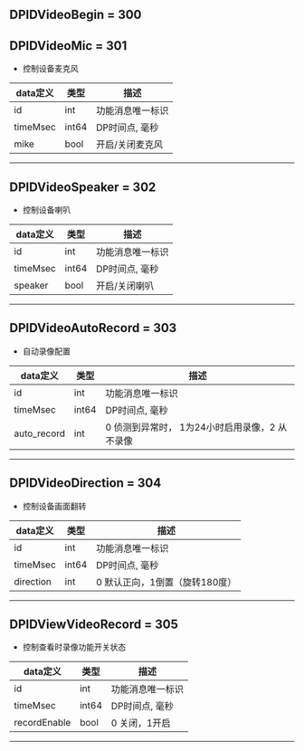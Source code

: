 ## DPIDVideoBegin = 300
## DPIDVideoMic = 301

*  控制设备麦克风

|  data定义 |    类型| 描述 | 
|---|---|---|
|id|int| 功能消息唯一标识|
|timeMsec| int64| DP时间点, 毫秒 |
|mike|bool| 开启/关闭麦克风 |

  
---

## DPIDVideoSpeaker = 302

*  控制设备喇叭

|  data定义 |    类型| 描述 | 
|---|---|---|
|id|int| 功能消息唯一标识|
|timeMsec| int64| DP时间点, 毫秒 |
|speaker|bool| 开启/关闭喇叭 |

 ---

## DPIDVideoAutoRecord = 303
 
* 自动录像配置

|  data定义 |    类型| 描述 | 
|---|---|---|
|id|int| 功能消息唯一标识|
|timeMsec| int64| DP时间点, 毫秒 |
|auto_record|int|  0 侦测到异常时， 1为24小时启用录像，2 从不录像 |
 

---

## DPIDVideoDirection = 304

*  控制设备画面翻转

|  data定义 |    类型| 描述 | 
|---|---|---|
|id|int| 功能消息唯一标识|
|timeMsec| int64| DP时间点, 毫秒 |
|direction|int| 0 默认正向，1倒置（旋转180度） |

 
  
---
## DPIDViewVideoRecord = 305

*  控制查看时录像功能开关状态

|  data定义 |    类型| 描述 | 
|---|---|---|
|id|int| 功能消息唯一标识|
|timeMsec| int64| DP时间点, 毫秒 |
|recordEnable|bool| 0 关闭，1开启|

 
  
---